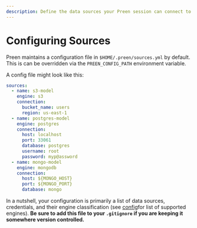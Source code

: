 ```yaml
---
description: Define the data sources your Preen session can connect to
---
```


# Configuring Sources

Preen maintains a configuration file in `$HOME/.preen/sources.yml` by default. This is can be overridden via the `PREEN_CONFIG_PATH` environment variable.

A config file might look like this:

```yaml
sources:
  - name: s3-model
    engine: s3
    connection:
      bucket_name: users
      region: us-east-1
  - name: postgres-model
    engine: postgres
    connection:
      host: localhost
      port: 33061
      database: postgres
      username: root
      password: myp@assword
  - name: mongo-model
    engine: mongodb
    connection:
      host: ${MONGO_HOST}
      port: ${MONGO_PORT}
      database: mongo
```

In a nutshell, your configuration is primarily a list of data sources, credentials, and their engine classification (see [config](../../documentation/config/ "mention")for list of supported engines). **Be sure to add this file to your `.gitignore` if you are keeping it somewhere version controlled.**
